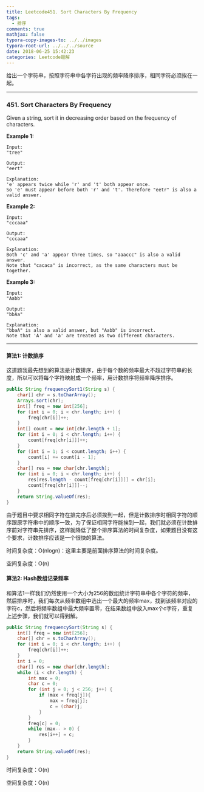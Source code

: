 ```yaml
---
title: Leetcode451. Sort Characters By Frequency
tags:
  - 排序
comments: true
mathjax: false
typora-copy-images-to: ../../images
typora-root-url: ../../../source
date: 2018-06-25 15:42:23
categories: Leetcode题解
---
```


给出一个字符串，按照字符串中各字符出现的频率降序排序，相同字符必须挨在一起。

<!-- more -->

---

### 451. Sort Characters By Frequency

Given a string, sort it in decreasing order based on the frequency of characters.

**Example 1:**

```
Input:
"tree"

Output:
"eert"

Explanation:
'e' appears twice while 'r' and 't' both appear once.
So 'e' must appear before both 'r' and 't'. Therefore "eetr" is also a valid answer.
```

**Example 2:**

```
Input:
"cccaaa"

Output:
"cccaaa"

Explanation:
Both 'c' and 'a' appear three times, so "aaaccc" is also a valid answer.
Note that "cacaca" is incorrect, as the same characters must be together.
```

**Example 3:**

```
Input:
"Aabb"

Output:
"bbAa"

Explanation:
"bbaA" is also a valid answer, but "Aabb" is incorrect.
Note that 'A' and 'a' are treated as two different characters.
```

---

#### 算法1: 计数排序

这道题我最先想到的算法是计数排序，由于每个数的频率最大不超过字符串的长度，所以可以将每个字符映射成一个频率，用计数排序将频率降序排序。

```java
public String frequencySort1(String s) {
    char[] chr = s.toCharArray();
    Arrays.sort(chr);
    int[] freq = new int[256];
    for (int i = 0; i < chr.length; i++) {
        freq[chr[i]]++;
    }
    int[] count = new int[chr.length + 1];
    for (int i = 0; i < chr.length; i++) {
        count[freq[chr[i]]]++;
    }
    for (int i = 1; i < count.length; i++) {
        count[i] += count[i - 1];
    }
    char[] res = new char[chr.length];
    for (int i = 0; i < chr.length; i++) {
        res[res.length - count[freq[chr[i]]]] = chr[i];
        count[freq[chr[i]]]--;
    }
    return String.valueOf(res);
}
```

由于题目中要求相同字符在排完序后必须挨到一起，但是计数排序时相同字符的顺序跟原字符串中的顺序一致，为了保证相同字符能挨到一起，我们就必须在计数排序前对字符串先排序，这样就降低了整个排序算法的时间复杂度，如果题目没有这个要求，计数排序应该是一个很快的算法。

时间复杂度：O(nlogn)：这里主要是前面排序算法的时间复杂度。

空间复杂度：O(n)

#### 算法2: Hash数组记录频率

和算法1一样我们仍然使用一个大小为256的数组统计字符串中各个字符的频率，然后排序时，我们每次从频率数组中选出一个最大的频率max，找到该频率对应的字符c，然后将频率数组中最大频率置零，在结果数组中放入max个c字符，重复上述步骤，我们就可以得到解。

```java
public String frequencySort(String s) {
    int[] freq = new int[256];
    char[] chr = s.toCharArray();
    for (int i = 0; i < chr.length; i++) {
        freq[chr[i]]++;
    }
    int i = 0;
    char[] res = new char[chr.length];
    while (i < chr.length) {
        int max = 0;
        char c = 0;
        for (int j = 0; j < 256; j++) {
            if (max < freq[j]){
                max = freq[j];
                c = (char)j;
            }
        }
        freq[c] = 0;
        while (max-- > 0) {
            res[i++] = c;
        }
    }
    return String.valueOf(res);
}
```

时间复杂度：O(n)

空间复杂度：O(n)